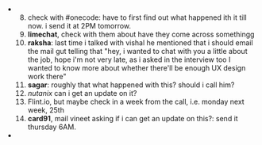 - 8. check with #onecode: have to first find out what happened ith it till now. i send it at 2PM tomorrow.
  9. **limechat**, check with them about have they come across somethingg
  10. **raksha**: last time i talked with vishal he mentioned that i should email the mail gut telling that "hey, i wanted to chat with you a little about the job, hope i'm not very late, as i asked in the interview too I wanted to know more about whether there'll be enough UX design work there"
  11. **sagar**: roughly that what happened with this? should i call him?
  12. _nutanix_ can i get an update on it?
  13. Flint.io, but maybe check in a week from the call, i.e. monday next week, 25th
  6. **card91**, mail vineet asking if i can get an update on this?: send it thursday 6AM.
-
